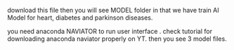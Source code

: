 download this file
then you will see MODEL folder in that we have train AI Model for heart, diabetes and parkinson diseases.

you need anaconda NAVIATOR to run user interface .
check tutorial for downloading anaconda naviator properly on YT.
then you see 3 model files.
